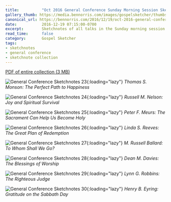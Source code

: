 ```yaml
---
title:          "Oct 2016 General Conference Sunday Morning Session Sketchnotes"
gallery_thumb: https://media.bennorris.com/images/gospelsketcher/thumbs/oct-16-4-monson.jpg
canonical_url: https://bennorris.com/2016/12/19/oct-2016-general-conference-sunday-morning-session-sketchnotes
date:           2016-12-19 07:15:00-0700
excerpt:        Sketchnotes of all talks in the Sunday morning session from Oct 2016 LDS General Conference
read_time:      false
category:       Gospel Sketcher
tags:
- sketchnotes
- general conference
- sketchnote collection
---
```


[PDF of entire collection (3 MB)](https://media.bennorris.com/images/gospelsketcher/general-conference/oct-2016/oct-2016-general-conference-05-sun-morning-sketchnotes.pdf)

![General Conference Sketchnotes 23](https://media.bennorris.com/images/gospelsketcher/general-conference/oct-2016/oct-16-4-monson.jpg){:loading="lazy"}
_Thomas S. Monson: The Perfect Path to Happiness_

![General Conference Sketchnotes 24](https://media.bennorris.com/images/gospelsketcher/general-conference/oct-2016/oct-16-4-nelson.jpg){:loading="lazy"}
_Russell M. Nelson: Joy and Spiritual Survival_

![General Conference Sketchnotes 25](https://media.bennorris.com/images/gospelsketcher/general-conference/oct-2016/oct-16-4-meurs.jpg){:loading="lazy"}
_Peter F. Meurs: The Sacrament Can Help Us Become Holy_

![General Conference Sketchnotes 26](https://media.bennorris.com/images/gospelsketcher/general-conference/oct-2016/oct-16-4-reeves.jpg){:loading="lazy"}
_Linda S. Reeves: The Great Plan of Redemption_

![General Conference Sketchnotes 27](https://media.bennorris.com/images/gospelsketcher/general-conference/oct-2016/oct-16-4-ballard.jpg){:loading="lazy"}
_M. Russell Ballard: To Whom Shall We Go?_

![General Conference Sketchnotes 28](https://media.bennorris.com/images/gospelsketcher/general-conference/oct-2016/oct-16-4-davies.jpg){:loading="lazy"}
_Dean M. Davies: The Blessings of Worship_

![General Conference Sketchnotes 29](https://media.bennorris.com/images/gospelsketcher/general-conference/oct-2016/oct-16-4-robbins.jpg){:loading="lazy"}
_Lynn G. Robbins: The Righteous Judge_

![General Conference Sketchnotes 30](https://media.bennorris.com/images/gospelsketcher/general-conference/oct-2016/oct-16-4-eyring.jpg){:loading="lazy"}
_Henry B. Eyring: Gratitude on the Sabbath Day_
